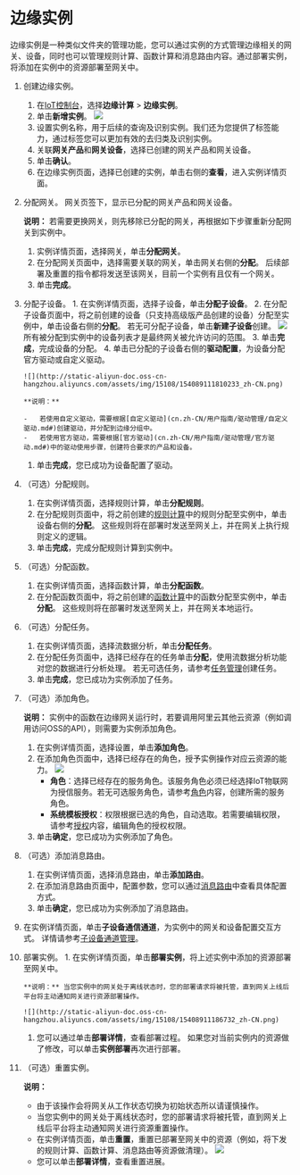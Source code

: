 # 边缘实例

边缘实例是一种类似文件夹的管理功能，您可以通过实例的方式管理边缘相关的网关、设备，同时也可以管理规则计算、函数计算和消息路由内容。通过部署实例，将添加在实例中的资源部署至网关中。

1. 创建边缘实例。 
   1. 在[IoT控制台](http://iot.console.aliyun.com/)，选择**边缘计算** &gt; **边缘实例**。 
   2. 单击**新增实例**。 ![](http://static-aliyun-doc.oss-cn-hangzhou.aliyuncs.com/assets/img/15108/15408911186722_zh-CN.png) 
   3. 设置实例名称，用于后续的查询及识别实例。我们还为您提供了标签能力，通过标签您可以更加有效的去归类及识别实例。 
   4. 关联**网关产品**和**网关设备**，选择已创建的网关产品和网关设备。 
   5. 单击**确认**。 
   6. 在边缘实例页面，选择已创建的实例，单击右侧的**查看**，进入实例详情页面。 
2. 分配网关。 网关页签下，显示已分配的网关产品和网关设备。

   **说明：** 若需要更换网关，则先移除已分配的网关，再根据如下步骤重新分配网关到实例中。

   1. 实例详情页面，选择网关，单击**分配网关**。 
   2. 在分配网关页面中，选择需要关联的网关，单击网关右侧的**分配**。 后续部署及重置的指令都将发送至该网关，目前一个实例有且仅有一个网关。
   3. 单击**完成**。 

3. 分配子设备。 1. 在实例详情页面，选择子设备，单击**分配子设备**。 2. 在分配子设备页面中，将之前创建的设备（只支持高级版产品创建的设备）分配至实例中，单击设备右侧的**分配**。 若无可分配子设备，单击**新建子设备**创建。 ![](http://static-aliyun-doc.oss-cn-hangzhou.aliyuncs.com/assets/img/15108/15408911186726_zh-CN.png) 所有被分配到实例中的设备列表才是最终网关被允许访问的范围。 3. 单击**完成**，完成设备的分配。 4. 单击已分配的子设备右侧的**驱动配置**，为设备分配官方驱动或自定义驱动。

   ```text
   ![](http://static-aliyun-doc.oss-cn-hangzhou.aliyuncs.com/assets/img/15108/154089111810233_zh-CN.png)

   **说明：** 

   -   若使用自定义驱动，需要根据[自定义驱动](cn.zh-CN/用户指南/驱动管理/自定义驱动.md#)创建驱动，并分配到边缘分组中。
   -   若使用官方驱动，需要根据[官方驱动](cn.zh-CN/用户指南/驱动管理/官方驱动.md#)中的驱动使用步骤，创建符合要求的产品和设备。
   ```

   1. 单击**完成**，您已成功为设备配置了驱动。 

4. （可选）分配规则。 
   1. 在实例详情页面，选择规则计算，单击**分配规则**。 
   2. 在分配规则页面中，将之前创建的[规则计算](https://github.com/caoyingde/iotedge/tree/c697ce413860528d62c9113f91fb2ceb706e7d24/cn.zh-CN/用户指南/cn.zh-CN/用户指南/配置边缘计算节点/控制台创建网关.md)中的规则分配至实例中，单击设备右侧的**分配**。 这些规则将在部署时发送至网关上，并在网关上执行规则定义的逻辑。
   3. 单击**完成**，完成分配规则计算到实例中。 
5. （可选）分配函数。 
   1. 在实例详情页面，选择函数计算，单击**分配函数**。 
   2. 在分配函数页面中，将之前创建的[函数计算](https://github.com/caoyingde/iotedge/tree/c697ce413860528d62c9113f91fb2ceb706e7d24/cn.zh-CN/用户指南/cn.zh-CN/用户指南/函数计算/边缘计算中的函数计算.md)中的函数分配至实例中，单击**分配**。 这些规则将在部署时发送至网关上，并在网关本地运行。
6. （可选）分配任务。 
   1. 在实例详情页面，选择流数据分析，单击**分配任务**。 
   2. 在分配任务页面中，选择已经存在的任务单击**分配**，使用流数据分析功能对您的数据进行分析处理。 若无可选任务，请参考[任务管理](https://github.com/caoyingde/iotedge/tree/c697ce413860528d62c9113f91fb2ceb706e7d24/cn.zh-CN/数据分析服务/流数据分析/任务管理.md)创建任务。
   3. 单击**完成**，您已成功为实例添加了任务。 
7. （可选）添加角色。

   **说明：** 实例中的函数在边缘网关运行时，若要调用阿里云其他云资源（例如调用访问OSS的API），则需要为实例添加角色。

   1. 在实例详情页面，选择设置，单击**添加角色**。 
   2. 在添加角色页面中，选择已经存在的角色，授予实例操作对应云资源的能力。 ![](http://static-aliyun-doc.oss-cn-hangzhou.aliyuncs.com/assets/img/15108/154089111812935_zh-CN.png) 
      * **角色**：选择已经存在的服务角色。该服务角色必须已经选择IoT物联网为授信服务。若无可选服务角色，请参考[角色](https://github.com/caoyingde/iotedge/tree/c697ce413860528d62c9113f91fb2ceb706e7d24/cn.zh-CN/用户指南/身份管理/角色.md)内容，创建所需的服务角色。
      * **系统模板授权**：权限根据已选的角色，自动选取。若需要编辑权限，请参考[授权](https://github.com/caoyingde/iotedge/tree/c697ce413860528d62c9113f91fb2ceb706e7d24/cn.zh-CN/用户指南/授权管理/授权.md)内容，编辑角色的授权权限。
   3. 单击**确定**，您已成功为实例添加了角色。 

8. （可选）添加消息路由。 
   1. 在实例详情页面，选择消息路由，单击**添加路由**。 
   2. 在添加消息路由页面中，配置参数，您可以通过[消息路由](https://github.com/caoyingde/iotedge/tree/c697ce413860528d62c9113f91fb2ceb706e7d24/cn.zh-CN/用户指南/cn.zh-CN/用户指南/消息路由.md)中查看具体配置方式。 
   3. 单击**确定**，您已成功为实例添加了消息路由。 
9. 在实例详情页面，单击**子设备通信通道**，为实例中的网关和设备配置交互方式。 详情请参考[子设备通道管理](https://github.com/caoyingde/iotedge/tree/c697ce413860528d62c9113f91fb2ceb706e7d24/cn.zh-CN/用户指南/产品与设备/网关与子设备/子设备通道管理.md)。
10. 部署实例。 1. 在实例详情页面，单击**部署实例**，将上述实例中添加的资源部署至网关中。

    ```text
    **说明：** 当您实例中的网关处于离线状态时，您的部署请求将被托管，直到网关上线后平台将主动通知网关进行资源部署操作。

    ![](http://static-aliyun-doc.oss-cn-hangzhou.aliyuncs.com/assets/img/15108/15408911186732_zh-CN.png) 
    ```

    1. 您可以通过单击**部署详情**，查看部署过程。 如果您对当前实例内的资源做了修改，可以单击**实例部署**再次进行部署。

11. （可选）重置实例。

    **说明：**

    * 由于该操作会将网关从工作状态切换为初始状态所以请谨慎操作。
    * 当您实例中的网关处于离线状态时，您的部署请求将被托管，直到网关上线后平台将主动通知网关进行资源重置操作。
    * 在实例详情页面，单击**重置**，重置已部署至网关中的资源（例如，将下发的规则计算、函数计算、消息路由等资源做清理）。 ![](http://static-aliyun-doc.oss-cn-hangzhou.aliyuncs.com/assets/img/15108/15408911186733_zh-CN.png) 
    * 您可以单击**部署详情**，查看重置进展。 

